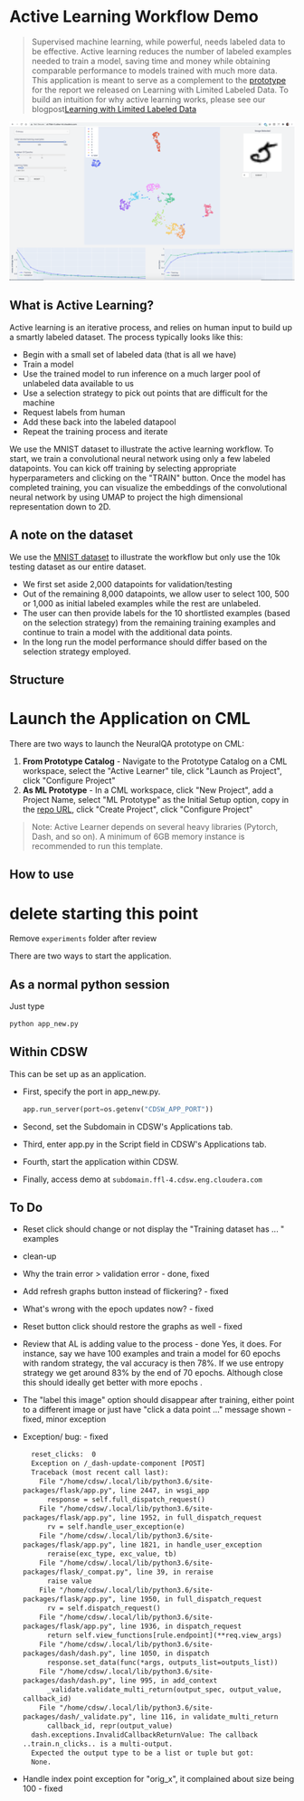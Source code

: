 # Active Learning Workflow Demo

> Supervised machine learning, while powerful, needs labeled data to be
effective. Active learning reduces the number of labeled examples needed to
train a model, saving time and money while obtaining comparable performance to
models trained with much more data.
> This application is meant to serve as a complement to the 
[prototype](https://activelearner.fastforwardlabs.com/) for the report
we released on Learning with Limited Labeled Data. To build an intuition for 
why active learning works, please see our blogpost[Learning with Limited Labeled Data](https://blog.cloudera.com/a-guide-to-learning-with-limited-labeled-data/) 

![AL Screenshot](docs/images/al.png)

## What is Active Learning?

Active learning is an iterative process, and relies on human input to build up a
smartly labeled dataset. The process typically looks like this:

* Begin with a small set of labeled data (that is all we have)
* Train a model 
* Use the trained model to run inference on a much larger pool of unlabeled data 
available to us
* Use a selection strategy to pick out points that are difficult for the machine
* Request labels from human
* Add these back into the labeled datapool
* Repeat the training process and iterate

We use the MNIST dataset to illustrate the active learning workflow. To start, 
we train a convolutional neural network using only a few labeled datapoints. 
You can kick off training by selecting appropriate hyperparameters and clicking 
on the "TRAIN" button. Once the model has completed training, you can visualize 
the embeddings of the convolutional neural network by using UMAP to project the 
high dimensional representation down to 2D. 

## A note on the dataset

We use the [MNIST dataset](http://yann.lecun.com/exdb/mnist/) to illustrate the 
workflow but only use the 10k testing dataset as our entire dataset. 
- We first set aside 2,000 datapoints for validation/testing
- Out of the remaining 8,000 datapoints, we allow user to select 100, 500 or 1,000 as 
initial labeled examples while the rest are unlabeled. 
- The user can then provide labels for the 10 shortlisted examples (based on the selection strategy) from the 
remaining training examples and continue to train a model with the additional data 
points. 
- In the long run the model performance should differ based on the selection strategy employed.

## Structure

# Launch the Application on CML

There are two ways to launch the NeuralQA prototype on CML:

1. **From Prototype Catalog** - Navigate to the Prototype Catalog on a CML workspace, select the "Active Learner" tile, click "Launch as Project", click "Configure Project"
2. **As ML Prototype** - In a CML workspace, click "New Project", add a Project Name, select "ML Prototype" as the Initial Setup option, copy in the [repo URL](https://github.com/fastforwardlabs/active-learning-cml), click "Create Project", click "Configure Project"

> Note: Active Learner depends on several heavy libraries (Pytorch, Dash, and so on). A minimum of 6GB memory instance is recommended to run this template.
## How to use


# delete starting this point

Remove `experiments` folder after review

There are two ways to start the application.

## As a normal python session

Just type 
  ```python
  python app_new.py
  ```

## Within CDSW

This can be set up as an application.

- First, specify the port in app_new.py. 

  ```python
  app.run_server(port=os.getenv("CDSW_APP_PORT"))
  ```

- Second, set the Subdomain in CDSW's Applications tab.

- Third, enter app.py in the Script field in CDSW's Applications tab.

- Fourth, start the application within CDSW.

- Finally, access demo at `subdomain.ffl-4.cdsw.eng.cloudera.com`


## To Do
- Reset click should change or not display the "Training dataset has ... " examples
- clean-up

- Why the train error > validation error - done, fixed
- Add refresh graphs button instead of flickering? - fixed
- What's wrong with the epoch updates now? - fixed
- Reset button click should restore the graphs as well - fixed
- Review that AL is adding value to the process - done
  Yes, it does. For instance, say we have 100 examples and train a model for 60 epochs
  with random strategy, the val accuracy is then 78%. If we use entropy strategy we 
  get around 83% by the end of 70 epochs. Although close this should ideally get better 
  with more epochs .
- The "label this image" option should disappear after training, either point to a different image
  or just have "click a data point ..." message shown - fixed, minor exception
- Exception/ bug: - fixed
  ```
    reset_clicks:  0
    Exception on /_dash-update-component [POST]
    Traceback (most recent call last):
      File "/home/cdsw/.local/lib/python3.6/site-packages/flask/app.py", line 2447, in wsgi_app
        response = self.full_dispatch_request()
      File "/home/cdsw/.local/lib/python3.6/site-packages/flask/app.py", line 1952, in full_dispatch_request
        rv = self.handle_user_exception(e)
      File "/home/cdsw/.local/lib/python3.6/site-packages/flask/app.py", line 1821, in handle_user_exception
        reraise(exc_type, exc_value, tb)
      File "/home/cdsw/.local/lib/python3.6/site-packages/flask/_compat.py", line 39, in reraise
        raise value
      File "/home/cdsw/.local/lib/python3.6/site-packages/flask/app.py", line 1950, in full_dispatch_request
        rv = self.dispatch_request()
      File "/home/cdsw/.local/lib/python3.6/site-packages/flask/app.py", line 1936, in dispatch_request
        return self.view_functions[rule.endpoint](**req.view_args)
      File "/home/cdsw/.local/lib/python3.6/site-packages/dash/dash.py", line 1050, in dispatch
        response.set_data(func(*args, outputs_list=outputs_list))
      File "/home/cdsw/.local/lib/python3.6/site-packages/dash/dash.py", line 995, in add_context
        _validate.validate_multi_return(output_spec, output_value, callback_id)
      File "/home/cdsw/.local/lib/python3.6/site-packages/dash/_validate.py", line 116, in validate_multi_return
        callback_id, repr(output_value)
    dash.exceptions.InvalidCallbackReturnValue: The callback ..train.n_clicks.. is a multi-output.
    Expected the output type to be a list or tuple but got:
    None.
  ```
- Handle index point exception for "orig_x", it complained about size being 100 - fixed


